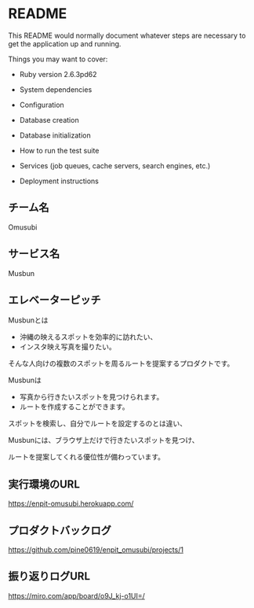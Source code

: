 # README

This README would normally document whatever steps are necessary to get the
application up and running.

Things you may want to cover:

* Ruby version
2.6.3pd62

* System dependencies


* Configuration

* Database creation

* Database initialization

* How to run the test suite

* Services (job queues, cache servers, search engines, etc.)

* Deployment instructions

## チーム名
Omusubi

## サービス名
Musbun

## エレベーターピッチ
Musbunとは
- 沖縄の映えるスポットを効率的に訪れたい、
- インスタ映え写真を撮りたい。

そんな人向けの複数のスポットを周るルートを提案するプロダクトです。

Musbunは
- 写真から行きたいスポットを見つけられます。
- ルートを作成することができます。
  
スポットを検索し、自分でルートを設定するのとは違い、

Musbunには、ブラウザ上だけで行きたいスポットを見つけ、

ルートを提案してくれる優位性が備わっています。

## 実行環境のURL
https://enpit-omusubi.herokuapp.com/

## プロダクトバックログ
https://github.com/pine0619/enpit_omusubi/projects/1

## 振り返りログURL
https://miro.com/app/board/o9J_kj-o1UI=/

